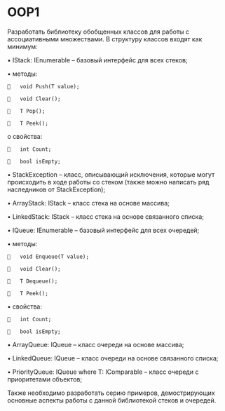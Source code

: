 # OOP1

Разработать библиотеку обобщенных классов для работы с ассоциативными множествами. В структуру классов входят как минимум:

•	IStack<T>: IEnumerable<T> – базовый интерфейс для всех стеков;

  •	методы:
  
    	void Push(T value);
    
    	void Clear();
    
    	T Pop();
    
    	T Peek();
    
  o	свойства:
  
    	int Count;
    
    	bool isEmpty;
    
•	StackException – класс, описывающий исключения, которые могут происходить в ходе работы cо стеком (также можно написать ряд наследников от StackException);

•	ArrayStack<T>: IStack<T> – класс стека на основе массива;

•	LinkedStack<T>: IStack<T> – класс стека на основе связанного списка;

•	IQueue<T>: IEnumerable<T> – базовый интерфейс для всех очередей;

  •	методы:
  
    	void Enqueue(T value);
    
    	void Clear();
    
    	T Dequeue();
    
    	T Peek();
    
  •	свойства:
  
    	int Count;
    
    	bool isEmpty;
    
•	ArrayQueue<T>: IQueue<T> – класс очереди на основе массива;

•	LinkedQueue<T>: IQueue<T> – класс очереди на основе связанного списка;

•	PriorityQueue<T>: IQueue<T> where T: IComparable – класс очереди с приоритетами объектов;

Также необходимо разработать серию примеров, демострирующих основные аспекты работы с данной библиотекой стеков и очередей.
